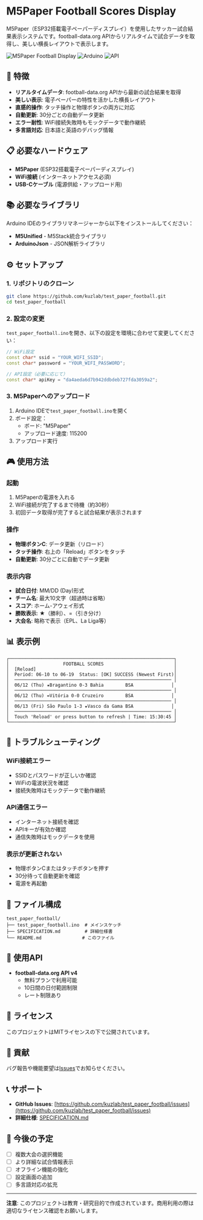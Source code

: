 # M5Paper Football Scores Display

M5Paper（ESP32搭載電子ペーパーディスプレイ）を使用したサッカー試合結果表示システムです。football-data.org APIからリアルタイムで試合データを取得し、美しい横長レイアウトで表示します。

![M5Paper Football Display](https://img.shields.io/badge/M5Paper-ESP32-blue)
![Arduino](https://img.shields.io/badge/Arduino-IDE-orange)
![API](https://img.shields.io/badge/API-football--data.org-green)

## 🚀 特徴

- **リアルタイムデータ**: football-data.org APIから最新の試合結果を取得
- **美しい表示**: 電子ペーパーの特性を活かした横長レイアウト
- **直感的操作**: タッチ操作と物理ボタンの両方に対応
- **自動更新**: 30分ごとの自動データ更新
- **エラー耐性**: WiFi接続失敗時もモックデータで動作継続
- **多言語対応**: 日本語と英語のデバッグ情報

## 📋 必要なハードウェア

- **M5Paper** (ESP32搭載電子ペーパーディスプレイ)
- **WiFi接続** (インターネットアクセス必須)
- **USB-Cケーブル** (電源供給・アップロード用)

## 📚 必要なライブラリ

Arduino IDEのライブラリマネージャーから以下をインストールしてください：

- **M5Unified** - M5Stack統合ライブラリ
- **ArduinoJson** - JSON解析ライブラリ

## ⚙️ セットアップ

### 1. リポジトリのクローン
```bash
git clone https://github.com/kuzlab/test_paper_football.git
cd test_paper_football
```

### 2. 設定の変更
`test_paper_football.ino`を開き、以下の設定を環境に合わせて変更してください：

```cpp
// WiFi設定
const char* ssid = "YOUR_WIFI_SSID";
const char* password = "YOUR_WIFI_PASSWORD";

// API設定（必要に応じて）
const char* apiKey = "da4aeda6d7b942ddbdeb727fda3059a2";
```

### 3. M5Paperへのアップロード
1. Arduino IDEで`test_paper_football.ino`を開く
2. ボード設定：
   - ボード: "M5Paper"
   - アップロード速度: 115200
3. アップロード実行

## 🎮 使用方法

### 起動
1. M5Paperの電源を入れる
2. WiFi接続が完了するまで待機（約30秒）
3. 初回データ取得が完了すると試合結果が表示されます

### 操作
- **物理ボタンC**: データ更新（リロード）
- **タッチ操作**: 右上の「Reload」ボタンをタッチ
- **自動更新**: 30分ごとに自動でデータ更新

### 表示内容
- **試合日付**: MM/DD (Day)形式
- **チーム名**: 最大10文字（超過時は省略）
- **スコア**: ホーム-アウェイ形式
- **勝敗表示**: ★（勝利）、=（引き分け）
- **大会名**: 略称で表示（EPL、La Liga等）

## 📊 表示例

```
┌─────────────────────────────────────────────────────────────┐
│                    FOOTBALL SCORES                          │
│  [Reload]                                                   │
│  Period: 06-10 to 06-19  Status: [OK] SUCCESS (Newest First)│
│  ────────────────────────────────────────────────────────── │
│  06/12 (Thu) ★Bragantino 0-3 Bahia        BSA              │
│  ────────────────────────────────────────────────────────── │
│  06/12 (Thu) =Vitória 0-0 Cruzeiro        BSA              │
│  ────────────────────────────────────────────────────────── │
│  06/13 (Fri) São Paulo 1-3 ★Vasco da Gama BSA              │
│  ────────────────────────────────────────────────────────── │
│  Touch 'Reload' or press button to refresh | Time: 15:30:45 │
└─────────────────────────────────────────────────────────────┘
```

## 🔧 トラブルシューティング

### WiFi接続エラー
- SSIDとパスワードが正しいか確認
- WiFiの電波状況を確認
- 接続失敗時はモックデータで動作継続

### API通信エラー
- インターネット接続を確認
- APIキーが有効か確認
- 通信失敗時はモックデータを使用

### 表示が更新されない
- 物理ボタンCまたはタッチボタンを押す
- 30分待って自動更新を確認
- 電源を再起動

## 📁 ファイル構成

```
test_paper_football/
├── test_paper_football.ino  # メインスケッチ
├── SPECIFICATION.md         # 詳細仕様書
└── README.md               # このファイル
```

## 🔗 使用API

- **football-data.org API v4**
  - 無料プランで利用可能
  - 10日間の日付範囲制限
  - レート制限あり

## 📝 ライセンス

このプロジェクトはMITライセンスの下で公開されています。

## 🤝 貢献

バグ報告や機能要望は[Issues](https://github.com/kuzlab/test_paper_football/issues)でお知らせください。

## 📞 サポート

- **GitHub Issues**: [https://github.com/kuzlab/test_paper_football/issues](https://github.com/kuzlab/test_paper_football/issues)
- **詳細仕様**: [SPECIFICATION.md](SPECIFICATION.md)

## 🎯 今後の予定

- [ ] 複数大会の選択機能
- [ ] より詳細な試合情報表示
- [ ] オフライン機能の強化
- [ ] 設定画面の追加
- [ ] 多言語対応の拡充

---

**注意**: このプロジェクトは教育・研究目的で作成されています。商用利用の際は適切なライセンス確認をお願いします。 